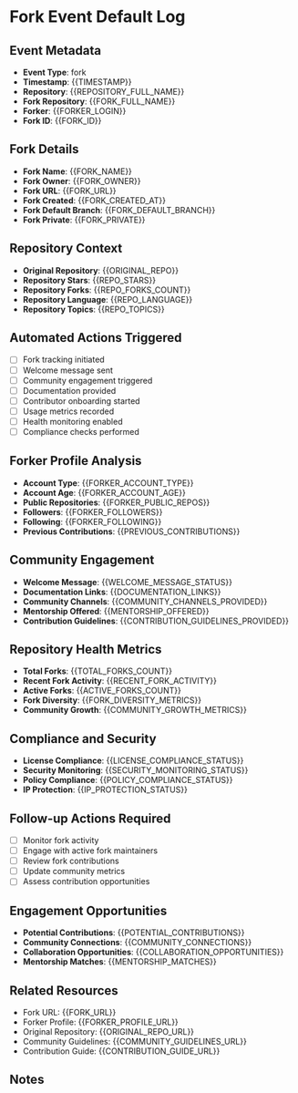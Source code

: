 # Fork Event Default Log

## Event Metadata
- **Event Type**: fork
- **Timestamp**: {{TIMESTAMP}}
- **Repository**: {{REPOSITORY_FULL_NAME}}
- **Fork Repository**: {{FORK_FULL_NAME}}
- **Forker**: {{FORKER_LOGIN}}
- **Fork ID**: {{FORK_ID}}

## Fork Details
- **Fork Name**: {{FORK_NAME}}
- **Fork Owner**: {{FORK_OWNER}}
- **Fork URL**: {{FORK_URL}}
- **Fork Created**: {{FORK_CREATED_AT}}
- **Fork Default Branch**: {{FORK_DEFAULT_BRANCH}}
- **Fork Private**: {{FORK_PRIVATE}}

## Repository Context
- **Original Repository**: {{ORIGINAL_REPO}}
- **Repository Stars**: {{REPO_STARS}}
- **Repository Forks**: {{REPO_FORKS_COUNT}}
- **Repository Language**: {{REPO_LANGUAGE}}
- **Repository Topics**: {{REPO_TOPICS}}

## Automated Actions Triggered
- [ ] Fork tracking initiated
- [ ] Welcome message sent
- [ ] Community engagement triggered
- [ ] Documentation provided
- [ ] Contributor onboarding started
- [ ] Usage metrics recorded
- [ ] Health monitoring enabled
- [ ] Compliance checks performed

## Forker Profile Analysis
- **Account Type**: {{FORKER_ACCOUNT_TYPE}}
- **Account Age**: {{FORKER_ACCOUNT_AGE}}
- **Public Repositories**: {{FORKER_PUBLIC_REPOS}}
- **Followers**: {{FORKER_FOLLOWERS}}
- **Following**: {{FORKER_FOLLOWING}}
- **Previous Contributions**: {{PREVIOUS_CONTRIBUTIONS}}

## Community Engagement
- **Welcome Message**: {{WELCOME_MESSAGE_STATUS}}
- **Documentation Links**: {{DOCUMENTATION_LINKS}}
- **Community Channels**: {{COMMUNITY_CHANNELS_PROVIDED}}
- **Mentorship Offered**: {{MENTORSHIP_OFFERED}}
- **Contribution Guidelines**: {{CONTRIBUTION_GUIDELINES_PROVIDED}}

## Repository Health Metrics
- **Total Forks**: {{TOTAL_FORKS_COUNT}}
- **Recent Fork Activity**: {{RECENT_FORK_ACTIVITY}}
- **Active Forks**: {{ACTIVE_FORKS_COUNT}}
- **Fork Diversity**: {{FORK_DIVERSITY_METRICS}}
- **Community Growth**: {{COMMUNITY_GROWTH_METRICS}}

## Compliance and Security
- **License Compliance**: {{LICENSE_COMPLIANCE_STATUS}}
- **Security Monitoring**: {{SECURITY_MONITORING_STATUS}}
- **Policy Compliance**: {{POLICY_COMPLIANCE_STATUS}}
- **IP Protection**: {{IP_PROTECTION_STATUS}}

## Follow-up Actions Required
- [ ] Monitor fork activity
- [ ] Engage with active fork maintainers
- [ ] Review fork contributions
- [ ] Update community metrics
- [ ] Assess contribution opportunities

## Engagement Opportunities
- **Potential Contributions**: {{POTENTIAL_CONTRIBUTIONS}}
- **Community Connections**: {{COMMUNITY_CONNECTIONS}}
- **Collaboration Opportunities**: {{COLLABORATION_OPPORTUNITIES}}
- **Mentorship Matches**: {{MENTORSHIP_MATCHES}}

## Related Resources
- Fork URL: {{FORK_URL}}
- Forker Profile: {{FORKER_PROFILE_URL}}
- Original Repository: {{ORIGINAL_REPO_URL}}
- Community Guidelines: {{COMMUNITY_GUIDELINES_URL}}
- Contribution Guide: {{CONTRIBUTION_GUIDE_URL}}

## Notes
<!-- Add any additional context, special circumstances, or manual observations -->